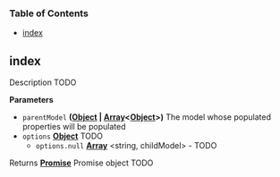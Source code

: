 <!-- Generated by documentation.js. Update this documentation by updating the source code. -->

### Table of Contents

-   [index](#index)

## index

Description TODO

**Parameters**

-   `parentModel` **([Object](https://developer.mozilla.org/docs/Web/JavaScript/Reference/Global_Objects/Object) \| [Array](https://developer.mozilla.org/docs/Web/JavaScript/Reference/Global_Objects/Array)&lt;[Object](https://developer.mozilla.org/docs/Web/JavaScript/Reference/Global_Objects/Object)>)** The model whose populated properties will be populated
-   `options` **[Object](https://developer.mozilla.org/docs/Web/JavaScript/Reference/Global_Objects/Object)** TODO
    -   `options.null` **[Array](https://developer.mozilla.org/docs/Web/JavaScript/Reference/Global_Objects/Array)** &lt;string, childModel> - TODO

Returns **[Promise](https://developer.mozilla.org/docs/Web/JavaScript/Reference/Global_Objects/Promise)** Promise object TODO
